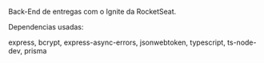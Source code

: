 Back-End de entregas com o Ignite da RocketSeat.

Dependencias usadas:

express, bcrypt, express-async-errors, jsonwebtoken, 
typescript, ts-node-dev, prisma
